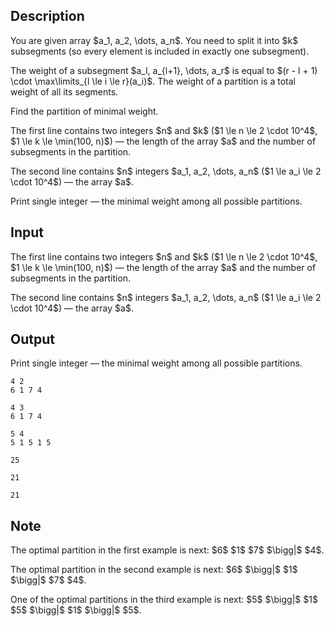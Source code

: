 ## Description

<div><p>You are given array $a_1, a_2, \dots, a_n$. You need to split it into $k$ subsegments (so every element is included in exactly one subsegment).</p><p>The weight of a subsegment $a_l, a_{l+1}, \dots, a_r$ is equal to $(r - l + 1) \cdot \max\limits_{l \le i \le r}(a_i)$. The weight of a partition is a total weight of all its segments.</p><p>Find the partition of minimal weight.</p></div><div class="input-specification"><p>The first line contains two integers $n$ and $k$ ($1 \le n \le 2 \cdot 10^4$, $1 \le k \le \min(100, n)$) — the length of the array $a$ and the number of subsegments in the partition.</p><p>The second line contains $n$ integers $a_1, a_2, \dots, a_n$ ($1 \le a_i \le 2 \cdot 10^4$) — the array $a$.</p></div><div class="output-specification"><p>Print single integer — the minimal weight among all possible partitions.</p></div>

## Input

<p>The first line contains two integers $n$ and $k$ ($1 \le n \le 2 \cdot 10^4$, $1 \le k \le \min(100, n)$) — the length of the array $a$ and the number of subsegments in the partition.</p><p>The second line contains $n$ integers $a_1, a_2, \dots, a_n$ ($1 \le a_i \le 2 \cdot 10^4$) — the array $a$.</p>

## Output

<p>Print single integer — the minimal weight among all possible partitions.</p>





```input1
4 2
6 1 7 4
```




```input2
4 3
6 1 7 4
```




```input3
5 4
5 1 5 1 5
```




```output1
25
```




```output2
21
```




```output3
21
```



## Note

<p>The optimal partition in the first example is next: $6$ $1$ $7$ $\bigg|$ $4$.</p><p>The optimal partition in the second example is next: $6$ $\bigg|$ $1$ $\bigg|$ $7$ $4$.</p><p>One of the optimal partitions in the third example is next: $5$ $\bigg|$ $1$ $5$ $\bigg|$ $1$ $\bigg|$ $5$.</p>
